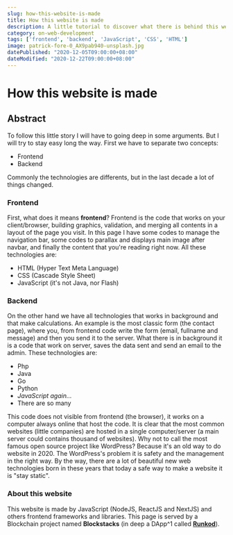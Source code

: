 ```yaml
---
slug: how-this-website-is-made
title: How this website is made
description: A little tutorial to discover what there is behind this website
category: on-web-development
tags: ['frontend', 'backend', 'JavaScript', 'CSS', 'HTML']
image: patrick-fore-0_AX9pab940-unsplash.jpg
datePublished: "2020-12-05T09:00:00+08:00"
dateModified: "2020-12-22T09:00:00+08:00"
---
```


# How this website is made

## Abstract

To follow this little story I will have to going deep in some arguments. But I will try to stay easy long the way.
First we have to separate two concepts:

* Frontend
* Backend

Commonly the technologies are differents, but in the last decade a lot of things changed.

### Frontend

First, what does it means **frontend**? Frontend is the code that works on your client/browser, building graphics, validation, and merging all contents in a layout of the page you visit. In this page I have some codes to manage the navigation bar, some codes to parallax and displays main image after navbar, and finally the content that you're reading right now. All these technologies are:

* HTML (Hyper Text Meta Language)
* CSS (Cascade Style Sheet)
* JavaScript (it's not Java, nor Flash)

### Backend
On the other hand we have all technologies that works in background and that make calculations. An example is the most classic form (the contact page), where you, from frontend code write the form (email, fullname and message) and then you send it to the server. What there is in background it is a code that work on server, saves the data sent and send an email to the admin. These technologies are:

* Php
* Java
* Go
* Python
* *JavaScript again...*
* There are so many

This code does not visible from frontend (the browser), it works on a computer always online that host the code.
It is clear that the most common websites (little companies) are hosted in a single computer/server (a main server could contains thousand of websites).
Why not to call the most famous open source project like WordPress? Because it's an old way to do website in 2020. The WordPress's problem it is safety and the management in the right way. By the way, there are a lot of beautiful new web technologies born in these years that today a safe way to make a website it is "stay static".

### About this website

This website is made by JavaScript (NodeJS, ReactJS and NextJS) and others frontend frameworks and libraries. This page is served by a Blockchain project named **Blockstacks** (in deep a DApp^1 called **[Runkod](https://www.runkod.com)**).
